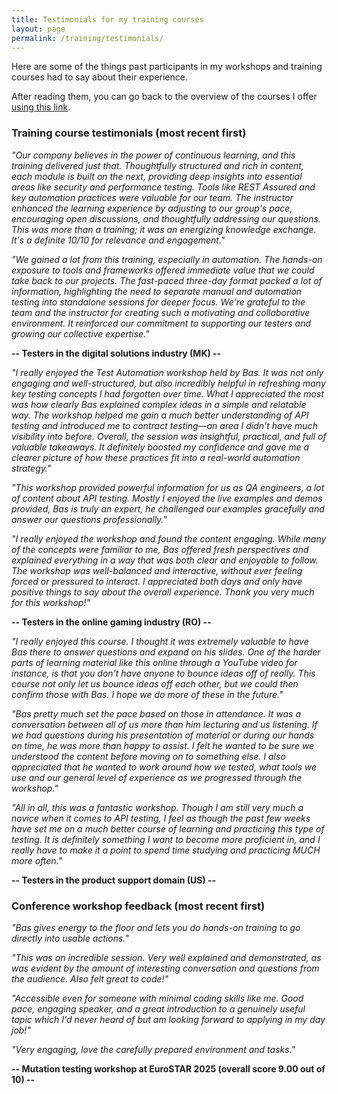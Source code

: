 ```yaml
---
title: Testimonials for my training courses
layout: page
permalink: /training/testimonials/
---
```

Here are some of the things past participants in my workshops and training courses had to say about their experience.

After reading them, you can go back to the overview of the courses I offer [using this link](/training).

### Training course testimonials (most recent first)

_"Our company believes in the power of continuous learning, and this training delivered just that. Thoughtfully structured and rich in content, each module is built on the next, providing deep insights into essential areas like security and performance testing. Tools like REST Assured and key automation practices were valuable for our team. The instructor enhanced the learning experience by adjusting to our group's pace, encouraging open discussions, and thoughtfully addressing our questions. This was more than a training; it was an energizing knowledge exchange. It's a definite 10/10 for relevance and engagement."_

_"We gained a lot from this training, especially in automation. The hands-on exposure to tools and frameworks offered immediate value that we could take back to our projects. The fast-paced three-day format packed a lot of information, highlighting the need to separate manual and automation testing into standalone sessions for deeper focus. We're grateful to the team and the instructor for creating such a motivating and collaborative environment. It reinforced our commitment to supporting our testers and growing our collective expertise."_

**-- Testers in the digital solutions industry (MK) --**

_"I really enjoyed the Test Automation workshop held by Bas. It was not only engaging and well-structured, but also incredibly helpful in refreshing many key testing concepts I had forgotten over time.  What I appreciated the most was how clearly Bas explained complex ideas in a simple and relatable way. The workshop helped me gain a much better understanding of API testing and introduced me to contract testing—an area I didn't have much visibility into before.  Overall, the session was insightful, practical, and full of valuable takeaways. It definitely boosted my confidence and gave me a clearer picture of how these practices fit into a real-world automation strategy."_

_"This workshop provided powerful information for us as QA engineers, a lot of content about API testing. Mostly I enjoyed the live examples and demos provided, Bas is truly an expert, he challenged our examples gracefully and answer our questions professionally."_

_"I really enjoyed the workshop and found the content engaging. While many of the concepts were familiar to me, Bas offered fresh perspectives and explained everything in a way that was both clear and enjoyable to follow. The workshop was well-balanced and interactive, without ever feeling forced or pressured to interact. I appreciated both days and only have positive things to say about the overall experience. Thank you very much for this workshop!"_

**-- Testers in the online gaming industry (RO) --**

_"I really enjoyed this course. I thought it was extremely valuable to have Bas there to answer questions and expand on his slides. One of the harder parts of learning material like this online through a YouTube video for instance, is that you don't have anyone to bounce ideas off of really. This course not only let us bounce ideas off each other, but we could then confirm those with Bas. I hope we do more of these in the future."_

_"Bas pretty much set the pace based on those in attendance. It was a conversation between all of us more than him lecturing and us listening. If we had questions during his presentation of material or during our hands on time, he was more than happy to assist. I felt he wanted to be sure we understood the content before moving on to something else. I also appreciated that he wanted to work around how we tested, what tools we use and our general level of experience as we progressed through the workshop."_

_"All in all, this was a fantastic workshop. Though I am still very much a novice when it comes to API testing, I feel as though the past few weeks have set me on a much better course of learning and practicing this type of testing. It is definitely something I want to become more proficient in, and I really have to make it a point to spend time studying and practicing MUCH more often."_

**-- Testers in the product support domain (US) --**

### Conference workshop feedback (most recent first)

_"Bas gives energy to the floor and lets you do hands-on training to go directly into usable actions."_

_"This was an incredible session. Very well explained and demonstrated, as was evident by the amount of interesting conversation and questions from the audience. Also felt great to code!"_

_"Accessible even for someone with minimal coding skills like me. Good pace, engaging speaker, and a great introduction to a genuinely useful topic which I'd never heard of but am looking forward to applying in my day job!"_

_"Very engaging, love the carefully prepared environment and tasks."_

**-- Mutation testing workshop at EuroSTAR 2025 (overall score 9.00 out of 10) --**